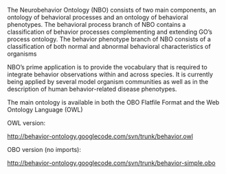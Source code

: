 The Neurobehavior Ontology (NBO) consists of two main components, an
ontology of behavioral processes and an ontology of behavioral phenotypes.
The behavioral process branch of NBO contains a classification of behavior
processes complementing and extending GO’s process ontology. The behavior
phenotype branch of NBO consists of a classification of both normal and
abnormal behavioral characteristics of organisms

NBO’s prime application is to provide the vocabulary that is required to integrate
behavior observations within and across species. It is currently being applied by several model organism communities as well as in the description
of human behavior-related disease phenotypes.

The main ontology is available in both the OBO Flatfile Format and the Web Ontology Language (OWL)

OWL version:

http://behavior-ontology.googlecode.com/svn/trunk/behavior.owl

OBO version (no imports):

http://behavior-ontology.googlecode.com/svn/trunk/behavior-simple.obo
